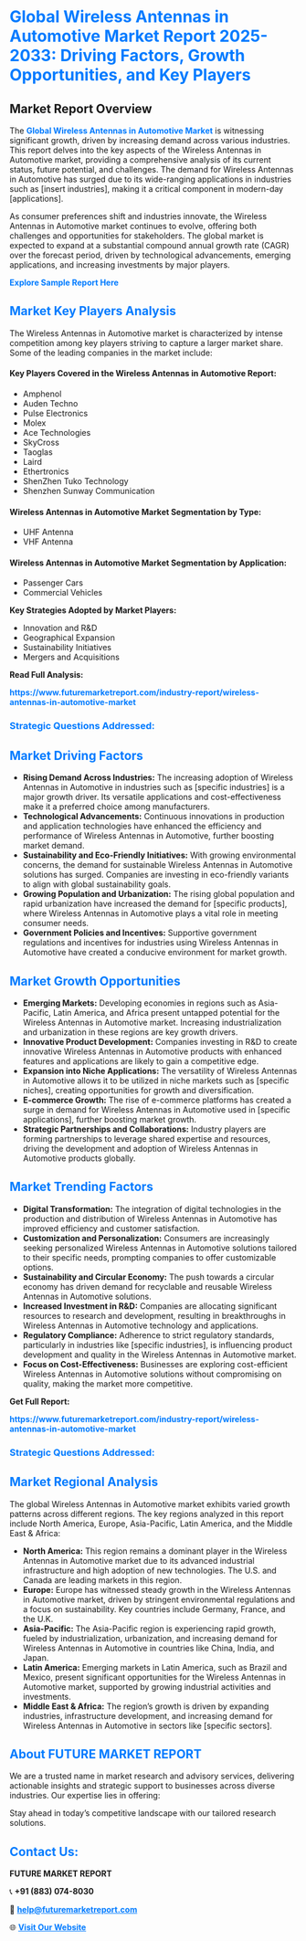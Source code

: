 <h1 style="color: #007BFF;">Global Wireless Antennas in Automotive Market Report 2025-2033: Driving Factors, Growth Opportunities, and Key Players</h1>

<section id="overview">
<h2>Market Report Overview</h2>
<p>The <a href="https://www.futuremarketreport.com/industry-report/wireless-antennas-in-automotive-market" style="color: #007BFF; text-decoration: none;"><strong>Global Wireless Antennas in Automotive Market</strong></a> is witnessing significant growth, driven by increasing demand across various industries. This report delves into the key aspects of the Wireless Antennas in Automotive market, providing a comprehensive analysis of its current status, future potential, and challenges. The demand for Wireless Antennas in Automotive has surged due to its wide-ranging applications in industries such as [insert industries], making it a critical component in modern-day [applications].</p>
<p>As consumer preferences shift and industries innovate, the Wireless Antennas in Automotive market continues to evolve, offering both challenges and opportunities for stakeholders. The global market is expected to expand at a substantial compound annual growth rate (CAGR) over the forecast period, driven by technological advancements, emerging applications, and increasing investments by major players.</p>
</section>

<section id="overview">
<p><a href="https://www.futuremarketreport.com/request-sample/reportId=81784" style="color: #007BFF; text-decoration: none;"><strong>Explore Sample Report Here</strong></a></p>
</section>

<section id="key-players">
<h2 style="color: #007BFF;">Market Key Players Analysis</h2>
<p>The Wireless Antennas in Automotive market is characterized by intense competition among key players striving to capture a larger market share. Some of the leading companies in the market include:</p>
<h4>Key Players Covered in the Wireless Antennas in Automotive Report:</h4>
<ul><li>Amphenol</li><li>Auden Techno</li><li>Pulse Electronics</li><li>Molex</li><li>Ace Technologies</li><li>SkyCross</li><li>Taoglas</li><li>Laird</li><li>Ethertronics</li><li>ShenZhen Tuko Technology</li><li>Shenzhen Sunway Communication</li></ul>
<h4>Wireless Antennas in Automotive Market Segmentation by Type:</h4>
<ul><li>UHF Antenna</li><li>VHF Antenna</li></ul>

<h4>Wireless Antennas in Automotive Market Segmentation by Application:</h4>
<ul><li>Passenger Cars</li><li>Commercial Vehicles</li></ul>
<p><strong>Key Strategies Adopted by Market Players:</strong></p>
<ul>
<li>Innovation and R&D</li>
<li>Geographical Expansion</li>
<li>Sustainability Initiatives</li>
<li>Mergers and Acquisitions</li>
</ul>
</section>

<section>
<p><strong>Read Full Analysis: </strong></p><a href="https://www.futuremarketreport.com/industry-report/wireless-antennas-in-automotive-market" style="color: #007BFF; text-decoration: none;"><strong>https://www.futuremarketreport.com/industry-report/wireless-antennas-in-automotive-market</strong></a>
<h3 style="color: #007BFF;">Strategic Questions Addressed:</h3>
</section>

<section id="driving-factors">
<h2 style="color: #007BFF;">Market Driving Factors</h2>
<ul>
<li><strong>Rising Demand Across Industries:</strong> The increasing adoption of Wireless Antennas in Automotive in industries such as [specific industries] is a major growth driver. Its versatile applications and cost-effectiveness make it a preferred choice among manufacturers.</li>
<li><strong>Technological Advancements:</strong> Continuous innovations in production and application technologies have enhanced the efficiency and performance of Wireless Antennas in Automotive, further boosting market demand.</li>
<li><strong>Sustainability and Eco-Friendly Initiatives:</strong> With growing environmental concerns, the demand for sustainable Wireless Antennas in Automotive solutions has surged. Companies are investing in eco-friendly variants to align with global sustainability goals.</li>
<li><strong>Growing Population and Urbanization:</strong> The rising global population and rapid urbanization have increased the demand for [specific products], where Wireless Antennas in Automotive plays a vital role in meeting consumer needs.</li>
<li><strong>Government Policies and Incentives:</strong> Supportive government regulations and incentives for industries using Wireless Antennas in Automotive have created a conducive environment for market growth.</li>
</ul>
</section>

<section id="growth-opportunities">
<h2 style="color: #007BFF;">Market Growth Opportunities</h2>
<ul>
<li><strong>Emerging Markets:</strong> Developing economies in regions such as Asia-Pacific, Latin America, and Africa present untapped potential for the Wireless Antennas in Automotive market. Increasing industrialization and urbanization in these regions are key growth drivers.</li>
<li><strong>Innovative Product Development:</strong> Companies investing in R&D to create innovative Wireless Antennas in Automotive products with enhanced features and applications are likely to gain a competitive edge.</li>
<li><strong>Expansion into Niche Applications:</strong> The versatility of Wireless Antennas in Automotive allows it to be utilized in niche markets such as [specific niches], creating opportunities for growth and diversification.</li>
<li><strong>E-commerce Growth:</strong> The rise of e-commerce platforms has created a surge in demand for Wireless Antennas in Automotive used in [specific applications], further boosting market growth.</li>
<li><strong>Strategic Partnerships and Collaborations:</strong> Industry players are forming partnerships to leverage shared expertise and resources, driving the development and adoption of Wireless Antennas in Automotive products globally.</li>
</ul>
</section>

<section id="trending-factors">
<h2 style="color: #007BFF;">Market Trending Factors</h2>
<ul>
<li><strong>Digital Transformation:</strong> The integration of digital technologies in the production and distribution of Wireless Antennas in Automotive has improved efficiency and customer satisfaction.</li>
<li><strong>Customization and Personalization:</strong> Consumers are increasingly seeking personalized Wireless Antennas in Automotive solutions tailored to their specific needs, prompting companies to offer customizable options.</li>
<li><strong>Sustainability and Circular Economy:</strong> The push towards a circular economy has driven demand for recyclable and reusable Wireless Antennas in Automotive solutions.</li>
<li><strong>Increased Investment in R&D:</strong> Companies are allocating significant resources to research and development, resulting in breakthroughs in Wireless Antennas in Automotive technology and applications.</li>
<li><strong>Regulatory Compliance:</strong> Adherence to strict regulatory standards, particularly in industries like [specific industries], is influencing product development and quality in the Wireless Antennas in Automotive market.</li>
<li><strong>Focus on Cost-Effectiveness:</strong> Businesses are exploring cost-efficient Wireless Antennas in Automotive solutions without compromising on quality, making the market more competitive.</li>
</ul>
</section>

<section>
<p><strong>Get Full Report: </strong></p><a href="https://www.futuremarketreport.com/industry-report/wireless-antennas-in-automotive-market" style="color: #007BFF; text-decoration: none;"><strong>https://www.futuremarketreport.com/industry-report/wireless-antennas-in-automotive-market</strong></a>
<h3 style="color: #007BFF;">Strategic Questions Addressed:</h3>
</section>


<section id="regional-analysis">
<h2 style="color: #007BFF;">Market Regional Analysis</h2>
<p>The global Wireless Antennas in Automotive market exhibits varied growth patterns across different regions. The key regions analyzed in this report include North America, Europe, Asia-Pacific, Latin America, and the Middle East & Africa:</p>
<ul>
<li><strong>North America:</strong> This region remains a dominant player in the Wireless Antennas in Automotive market due to its advanced industrial infrastructure and high adoption of new technologies. The U.S. and Canada are leading markets in this region.</li>
<li><strong>Europe:</strong> Europe has witnessed steady growth in the Wireless Antennas in Automotive market, driven by stringent environmental regulations and a focus on sustainability. Key countries include Germany, France, and the U.K.</li>
<li><strong>Asia-Pacific:</strong> The Asia-Pacific region is experiencing rapid growth, fueled by industrialization, urbanization, and increasing demand for Wireless Antennas in Automotive in countries like China, India, and Japan.</li>
<li><strong>Latin America:</strong> Emerging markets in Latin America, such as Brazil and Mexico, present significant opportunities for the Wireless Antennas in Automotive market, supported by growing industrial activities and investments.</li>
<li><strong>Middle East & Africa:</strong> The region’s growth is driven by expanding industries, infrastructure development, and increasing demand for Wireless Antennas in Automotive in sectors like [specific sectors].</li>
</ul>
</section>

<footer>
<h2 style="color: #007BFF;">About FUTURE MARKET REPORT</h2>
<p>We are a trusted name in market research and advisory services, delivering actionable insights and strategic support to businesses across diverse industries. Our expertise lies in offering:</p>

<p>Stay ahead in today’s competitive landscape with our tailored research solutions.</p>

<h2 style="color: #007BFF;">Contact Us:</h2>
<p><strong>FUTURE MARKET REPORT</strong></p>
<p>📞 <strong>+91 (883) 074-8030</strong></p>
<p>📧 <strong><a href="mailto:help@futuremarketreport.com" style="color: #007BFF;">help@futuremarketreport.com</a></strong></p>
<p>🌐 <strong><a href="https://www.futuremarketreport.com/" style="color: #007BFF;">Visit Our Website</a></strong></p>
</footer>